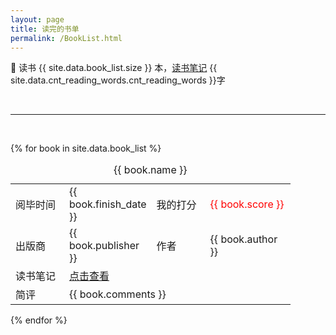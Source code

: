 ```yaml
---
layout: page
title: 读完的书单
permalink: /BookList.html
---
```


📖 读书 {{ site.data.book_list.size }} 本，[读书笔记](https://www.guofei.site/reading.html) {{ site.data.cnt_reading_words.cnt_reading_words }}字

<br>
<hr>
<br>

{% for book in site.data.book_list %}
  
<div class="book_list">
  <table>
  <caption>{{ book.name }}</caption>
    <tbody>
      <tr>
        <td style="width:70px;">阅毕时间</td>
        <td style="width:120px;">{{ book.finish_date }}</td>
        <td style="width:70px;">我的打分</td>
        <td style="width:120px;"><font color="red">{{ book.score }}</font></td>
      </tr>
      <tr>
        <td>出版商</td>
        <td>{{ book.publisher }}</td>
        <td>作者</td>
        <td>{{ book.author }}</td>
      </tr>
      <tr>
        <td>读书笔记</td>
        <td colspan="3"><a href="https://www.guofei.site/reading.html" title="https://www.guofei.site/reading.html">点击查看</a></td>
      </tr>
      <tr>
        <td>简评</td>
        <td colspan="3">{{ book.comments }}</td>
      </tr>
    </tbody>
  </table>
</div>
{% endfor %}
